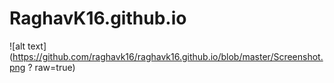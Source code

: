 # RaghavK16.github.io

![alt text](https://github.com/raghavk16/raghavk16.github.io/blob/master/Screenshot.png ? raw=true)
